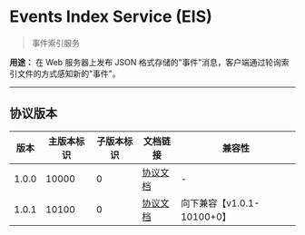 # Events Index Service (EIS)

> 事件索引服务

**用途：** 在 Web 服务器上发布 JSON 格式存储的"事件"消息，客户端通过轮询索引文件的方式感知新的"事件"。

---

## 协议版本

| 版本 | 主版本标识 | 子版本标识 | 文档链接 | 兼容性 |
| ---- | --------- | ---------- | --------- | ------ |
| 1.0.0 | 10000 | 0 | [协议文档](versions/10000-0.md) | - |
| 1.0.1 | 10100 | 0 | [协议文档](versions/10100-0.md) | 向下兼容【v1.0.1-10100+0】 |
